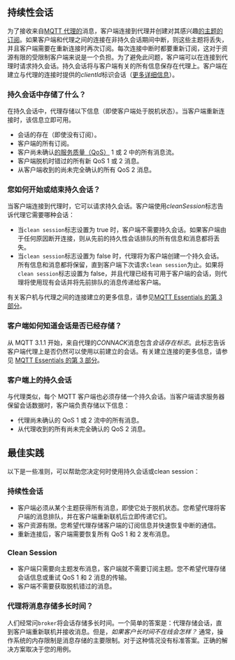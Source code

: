 ## 持续性会话

为了接收来自[MQTT 代理的](https://www.hivemq.com/hivemq/)消息，客户端连接到代理并创建对其感兴趣[的主题的订阅](https://www.hivemq.com/blog/mqtt-essentials-part-5-mqtt-topics-best-practices/)。如果客户端和代理之间的连接在非持久会话期间中断，则这些主题将丢失，并且客户端需要在重新连接时再次订阅。每次连接中断时都要重新订阅，这对于资源有限的受限制客户端来说是一个负担。为了避免此问题，客户端可以在连接到代理时请求持久会话。持久会话将与客户端有关的所有信息保存在代理上。客户端在建立与代理的连接时提供的*clientId*标识会话（[更多详细信息](https://www.hivemq.com/blog/mqtt-essentials-part-3-client-broker-connection-establishment/)）。

### 持久会话中存储了什么？

在持久会话中，代理存储以下信息（即使客户端处于脱机状态）。当客户端重新连接时，该信息立即可用。

- 会话的存在（即使没有订阅）。
- 客户端的所有订阅。
- 客户尚未确认[的服务质量（QoS）](https://www.hivemq.com/blog/mqtt-essentials-part-6-mqtt-quality-of-service-levels/) 1 或 2 中的所有消息流。
- 客户端脱机时错过的所有新 QoS 1 或 2 消息。
- 从客户端收到的尚未完全确认的所有 QoS 2 消息。

### 您如何开始或结束持久会话？

当客户端连接到代理时，它可以请求持久会话。客户端使用*cleanSession*标志告诉代理它需要哪种会话：

- 当`clean session`标志设置为 true 时，客户端不需要持久会话。如果客户端由于任何原因断开连接，则从先前的持久性会话排队的所有信息和消息都将丢失。
- 当`clean session`标志设置为 false 时，代理将为客户端创建一个持久会话。所有信息和消息都将保留，直到客户端下次请求`clean session`为止。如果将`clean session`标志设置为 false，并且代理已经有可用于客户端的会话，则代理将使用现有会话并将先前排队的消息传递给客户端。

有关客户机与代理之间的连接建立的更多信息，请参见[MQTT Essentials 的第 3 部分](https://www.hivemq.com/blog/mqtt-essentials-part-3-client-broker-connection-establishment/)。

### 客户端如何知道会话是否已经存储？

从 MQTT 3.1.1 开始，来自代理的*CONNACK*消息包含*会话存在标志*。此标志告诉客户端代理上是否仍然可以使用以前建立的会话。有关建立连接的更多信息，请参见 [MQTT Essentials 的第 3 部分](https://www.hivemq.com/blog/mqtt-essentials-part-3-client-broker-connection-establishment/)。

### 客户端上的持久会话

与代理类似，每个 MQTT 客户端也必须存储一个持久会话。当客户端请求服务器保留会话数据时，客户端负责存储以下信息：

- 代理尚未确认的 QoS 1 或 2 流中的所有消息。
- 从代理收到的所有尚未完全确认的 QoS 2 消息。

## 最佳实践

以下是一些准则，可以帮助您决定何时使用持久会话或clean session：

### 持续性会话

- 客户端必须从某个主题获得所有消息，即使它处于脱机状态。您希望代理将客户端的消息排队，并在客户端重新联机后立即传递它们。
- 客户资源有限。您希望代理存储客户端的订阅信息并快速恢复中断的通信。
- 重新连接后，客户端需要恢复所有 QoS 1 和 2 发布消息。

### Clean Session

- 客户端只需要向主题发布消息，客户端就不需要订阅主题。您不希望代理存储会话信息或重试 QoS 1 和 2 消息的传输。
- 客户端不需要获取脱机错过的消息。

### 代理将消息存储多长时间？

人们经常问`broker`将会话存储多长时间。一个简单的答案是：代理存储会话，直到客户端重新联机并接收消息。但是，_如果客户长时间不在线会怎样？_ 通常，操作系统的内存限制是消息存储的主要限制。对于这种情况没有标准答案。正确的解决方案取决于您的用例。
